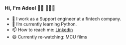 ### Hi, I'm Adeel 👋🏽 👨🏽‍💻


- 🔭 I work as a Support engineer at a fintech company.
- 🌱 I’m currently learning Python.
- 📫 How to reach me: [Linkedin](https://uk.linkedin.com/in/adeel0o0)
- 😄 Currently re-watching: MCU films

